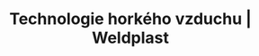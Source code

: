 ---
Link: "file:/Users/vinayakpatel/Downloads/www.weldplast.cz/sk/produkty/technologie-horkeho-vzduchu/ohrivace-lhs/technologie-horkeho-vzduchu-ohrivace-lhs"
product_name: "null"
product_id: "null"
title: "Technologie horkého vzduchu | Weldplast"
product_desc: ""
product_specs: ""
product_downloads: ""
href: ""
accessories: ""
similar_products: ""
---